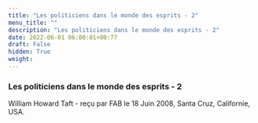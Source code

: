 ```yaml
---
title: "Les politiciens dans le monde des esprits - 2"
menu_title: ""
description: "Les politiciens dans le monde des esprits - 2"
date: 2022-06-01 06:00:01+00:77
draft: False
hidden: True
weight:
---
```

### Les politiciens dans le monde des esprits - 2

William Howard Taft - reçu par FAB le 18 Juin 2008, Santa Cruz, Californie, USA.



